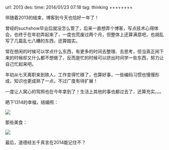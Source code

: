 url: 2013
des: 
time: 2014/01/23 07:18
tag: thinking
++++++++

伴随着2013的结束，博客到今天也恰好一年了！

曾经的suchshow毕业后就没怎么管了，后来一直想弄个博客，写点技术心得体会，也终于在年初弄起来了，一度也荒废过两个月，但整体上还算满意吧，也胡乱写了几篇乱七八糟的东西，还算踏实。

常在想闲的时候可以学点什么东西，有更多的时间去整理、去思考，但当真正闲下来的时候却又什么都不想做了，反而是忙的时候可以挤出时间学一些东西，努力让自己忙起来吧。

年初从七天离职来到铁人，工作变得忙碌了，也算好事，一些编码习惯也慢慢形成，知识也更成熟了一点，不过广度有待扩展！

一度让人窝心的驾照也在今年拿到了！生活上其他的事也都过去了，还算充实。。。

晒下1314的幸福，结婚照：

![](/uploads/2013-marry.jpg)

那些美食：

![](/uploads/2013-foods.jpg)

最后，道德经五千真言在2014能记住不？
